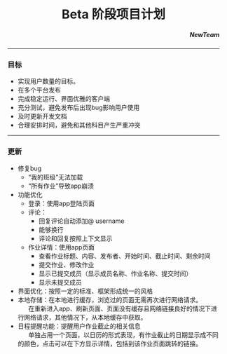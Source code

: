 <div style = "margin:10px;">
<h1 align = "center">Beta 阶段项目计划</h1>
<h5 align = "right"><i>NewTeam</i></h5>
<hr>
<div>
  <h3>目标</h3>
  <ul>
    <li>实现用户数量的目标。</li>
    <li>在多个平台发布</li>
    <li>完成稳定运行、界面优雅的客户端</li>
    <li>充分测试，避免发布后出现bug影响用户使用</li>
    <li>及时更新开发文档</li>
    <li>合理安排时间，避免和其他科目产生严重冲突</li>
  </ul>
</div>
<hr>
<div>
  <h3>更新</h3>
  <ul>
    <li>修复bug
      <ul>
        <li>“我的班级”无法加载</li>
        <li>“所有作业”导致app崩溃</li>
      </ul>
    </li>
    <li>功能优化
      <ul>
        <li>登录：使用app登陆页面</li>
        <li>评论：
          <ul>
            <li>回复评论自动添加@ username</li>
            <li>能够换行</li>
            <li>评论和回复按照上下文显示</li>
          </ul>
        </li>
        <li>作业详情：使用app页面
          <ul>
            <li>查看作业标题、内容、发布者、开始时间、截止时间、剩余时间</li>
            <li>提交作业、修改作业</li>
            <li>显示已提交成员（显示成员名称、作业名称、提交时间）</li>
            <li>显示未提交成员</li>
          </ul>
        </li>
      </ul>
    </li>
    <li>界面优化：按照一定的标准、框架形成统一的风格</li>
    <li>本地存储：在本地进行缓存，浏览过的页面无需再次进行网络请求。
      <br> &nbsp;&nbsp;&nbsp;&nbsp;&nbsp;&nbsp;在重新进入app、刷新页面、页面没有缓存且网络链接良好的情况下进行网络请求，其他情况下，从本地缓存中获取。
    </li>
    <li>日程提醒功能：提醒用户作业截止的相关信息
      <br> &nbsp;&nbsp;&nbsp;&nbsp;&nbsp;&nbsp;单独占用一个页面，以日历的形式表现，有作业截止的日期显示成不同的颜色，点击可以在下方显示详情，包括到该作业页面跳转的链接。
    </li>
  </ul>
</div>
</div>
